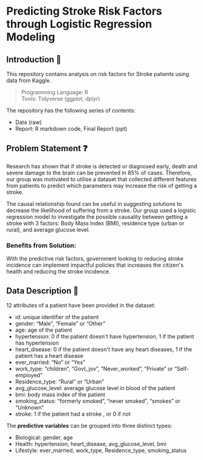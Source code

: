 # Predicting Stroke Risk Factors through Logistic Regression Modeling

## Introduction 🌟
This repository contains analysis on risk factors for Stroke patients using data from Kaggle.
> Programming Language: R \
> Tools: Tidyverse (ggplot, dplyr)

The repository has the following series of contents:
- Data (raw)
- Report: R markdown code, Final Report (ppt)

## Problem Statement ❓
Research has shown that if stroke is detected or diagnosed early, death and severe damage to the brain can be prevented in 85% of cases. Therefore, our group was motivated to utilise a dataset that collected different features from patients to predict which parameters may increase the risk of getting a stroke. 

The causal relationship found can be useful in suggesting solutions to decrease the likelihood of suffering from a stroke. Our group used a logistic regression model to investigate the possible causality between getting a stroke with 3 factors: Body Mass Index (BMI), residence type (urban or rural), and average glucose level.

### Benefits from Solution:
With the predictive risk factors, government looking to reducing stroke incidence can implement impactful policies that increases the citizen's health and reducing the stroke incidence. 

## Data Description 📶
12 attributes of a patient have been provided in the dataset:
- id: unique identifier of the patient
- gender: “Male”, “Female” or “Other”
- age: age of the patient
- hypertension: 0 if the patient doesn't have hypertension, 1 if the patient has hypertension
- heart_disease: 0 if the patient doesn't have any heart diseases, 1 if the patient has a heart
disease
- ever_married: “No” or “Yes”
- work_type: “children”, “Govt_jov”, “Never_worked”, “Private” or “Self-employed”
- Residence_type: “Rural” or “Urban”
- avg_glucose_level: average glucose level in blood of the patient
- bmi: body mass index of the patient
- smoking_status: “formerly smoked”, “never smoked”, “smokes” or “Unknown”
- stroke: 1 if the patient had a stroke , or 0 if not

The **predictive variables** can be grouped into three distinct types:
- Biological: gender, age
- Health: hypertension, heart_disease, avg_glucose_level, bmi
- Lifestyle: ever_married, work_type, Residence_type, smoking_status
